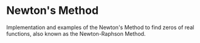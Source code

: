 # Newton's Method
 Implementation and examples of the Newton's Method to find zeros of real functions, also known as the Newton-Raphson Method.
